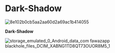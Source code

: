 # Dark-Shadow

![8e102b0cb5aa2aa60d2a69ac1b414055](https://github.com/BearSmithRiver/Dark-Shadow/assets/150410689/234de7c2-9110-4d68-9022-f7a81d5ddc35)


**Dark-Shadow** 

![storage_emulated_0_Android_data_com fawazapp blackhole_files_DCIM_XABNG1TD8QT73OUOR8M5_1](https://github.com/BearSmithRiver/Dark-Shadow/assets/150410689/200fb28b-376f-4433-ad97-5469c5a8eb8d)
